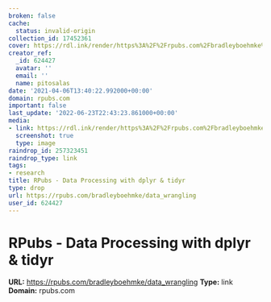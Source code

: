 ```yaml
---
broken: false
cache:
  status: invalid-origin
collection_id: 17452361
cover: https://rdl.ink/render/https%3A%2F%2Frpubs.com%2Fbradleyboehmke%2Fdata_wrangling
creator_ref:
  _id: 624427
  avatar: ''
  email: ''
  name: pitosalas
date: '2021-04-06T13:40:22.992000+00:00'
domain: rpubs.com
important: false
last_update: '2022-06-23T22:43:23.861000+00:00'
media:
- link: https://rdl.ink/render/https%3A%2F%2Frpubs.com%2Fbradleyboehmke%2Fdata_wrangling
  screenshot: true
  type: image
raindrop_id: 257323451
raindrop_type: link
tags:
- research
title: RPubs - Data Processing with dplyr & tidyr
type: drop
url: https://rpubs.com/bradleyboehmke/data_wrangling
user_id: 624427
---
```


# RPubs - Data Processing with dplyr & tidyr

**URL:** https://rpubs.com/bradleyboehmke/data_wrangling
**Type:** link
**Domain:** rpubs.com
